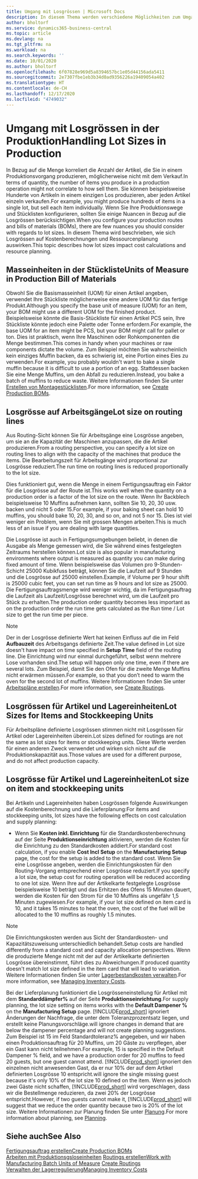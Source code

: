 ```yaml
---
title: Umgang mit Losgrössen | Microsoft Docs
description: In diesem Thema werden verschiedene Möglichkeiten zum Umgang mit Losgrössen beschrieben.
author: bholtorf
ms.service: dynamics365-business-central
ms.topic: article
ms.devlang: na
ms.tgt_pltfrm: na
ms.workload: na
ms.search.keywords: ''
ms.date: 10/01/2020
ms.author: bholtorf
ms.openlocfilehash: 6f07828e969d5a8394657bc1e05d44156ada5411
ms.sourcegitcommit: 2e7307fbe1eb3b34d0ad9356226a19409054a402
ms.translationtype: HT
ms.contentlocale: de-CH
ms.lasthandoff: 12/17/2020
ms.locfileid: "4749032"
---
```

# <a name="handling-lot-sizes-in-production"></a><span data-ttu-id="cda44-103">Umgang mit Losgrössen in der Produktion</span><span class="sxs-lookup"><span data-stu-id="cda44-103">Handling Lot Sizes in Production</span></span>
<span data-ttu-id="cda44-104">In Bezug auf die Menge korreliert die Anzahl der Artikel, die Sie in einem Produktionsvorgang produzieren, möglicherweise nicht mit dem Verkauf.</span><span class="sxs-lookup"><span data-stu-id="cda44-104">In terms of quantity, the number of items you produce in a production operation might not correlate to how sell them.</span></span> <span data-ttu-id="cda44-105">Sie können beispielsweise Hunderte von Artikeln in einem einzigen Los produzieren, aber jeden Artikel einzeln verkaufen.</span><span class="sxs-lookup"><span data-stu-id="cda44-105">For example, you might produce hundreds of items in a single lot, but sell each item individually.</span></span> <span data-ttu-id="cda44-106">Wenn Sie Ihre Produktionswege und Stücklisten konfigurieren, sollten Sie einige Nuancen in Bezug auf die Losgrössen berücksichtigen.</span><span class="sxs-lookup"><span data-stu-id="cda44-106">When you configure your production routes and bills of materials (BOMs), there are few nuances you should consider with regards to lot sizes.</span></span> <span data-ttu-id="cda44-107">In diesem Thema wird beschrieben, wie sich Losgrössen auf Kostenberechnungen und Ressourcenplanung auswirken.</span><span class="sxs-lookup"><span data-stu-id="cda44-107">This topic describes how lot sizes impact cost calculations and resource planning.</span></span>

## <a name="units-of-measure-in-production-bill-of-materials"></a><span data-ttu-id="cda44-108">Masseinheiten in der Stückliste</span><span class="sxs-lookup"><span data-stu-id="cda44-108">Units of Measure in Production Bill of Materials</span></span>
<span data-ttu-id="cda44-109">Obwohl Sie die Basismasseinheit (UOM) für einen Artikel angeben, verwendet Ihre Stückliste möglicherweise eine andere UOM für das fertige Produkt.</span><span class="sxs-lookup"><span data-stu-id="cda44-109">Although you specify the base unit of measure (UOM) for an item, your BOM might use a different UOM for the finished product.</span></span> <span data-ttu-id="cda44-110">Beispielsweise könnte die Basis-Stückliste für einen Artikel PCS sein, Ihre Stückliste könnte jedoch eine Palette oder Tonne erfordern.</span><span class="sxs-lookup"><span data-stu-id="cda44-110">For example, the base UOM for an item might be PCS, but your BOM might call for pallet or ton.</span></span> <span data-ttu-id="cda44-111">Dies ist praktisch, wenn Ihre Maschinen oder Rohkomponenten die Menge bestimmen.</span><span class="sxs-lookup"><span data-stu-id="cda44-111">This comes in handy when your machines or raw components dictate the volume.</span></span> <span data-ttu-id="cda44-112">Zum Beispiel möchten Sie wahrscheinlich kein einziges Muffin backen, da es schwierig ist, eine Portion eines Eies zu verwenden.</span><span class="sxs-lookup"><span data-stu-id="cda44-112">For example, you probably wouldn't want to bake a single muffin because it is difficult to use a portion of an egg.</span></span> <span data-ttu-id="cda44-113">Stattdessen backen Sie eine Menge Muffins, um den Abfall zu reduzieren.</span><span class="sxs-lookup"><span data-stu-id="cda44-113">Instead, you bake a batch of muffins to reduce waste.</span></span> <span data-ttu-id="cda44-114">Weitere Informationen finden Sie unter [Erstellen von Montagestücklisten](production-how-to-create-production-boms.md).</span><span class="sxs-lookup"><span data-stu-id="cda44-114">For more information, see [Create Production BOMs](production-how-to-create-production-boms.md).</span></span>

## <a name="lot-size-on-routing-lines"></a><span data-ttu-id="cda44-115">Losgrösse auf Arbeitsgänge</span><span class="sxs-lookup"><span data-stu-id="cda44-115">Lot size on routing lines</span></span>
<span data-ttu-id="cda44-116">Aus Routing-Sicht können Sie für Arbeitsgänge eine Losgrösse angeben, um sie an die Kapazität der Maschinen anzupassen, die die Artikel produzieren.</span><span class="sxs-lookup"><span data-stu-id="cda44-116">From a routing perspective, you can specify a lot size on routing lines to align with the capacity of the machines that produce the items.</span></span> <span data-ttu-id="cda44-117">Die Bearbeitungszeit für Arbeitsgänge wird proportional zur Losgrösse reduziert.</span><span class="sxs-lookup"><span data-stu-id="cda44-117">The run time on routing lines is reduced proportionally to the lot size.</span></span> 

<span data-ttu-id="cda44-118">Dies funktioniert gut, wenn die Menge in einem Fertigungsauftrag ein Faktor für die Losgrösse auf der Route ist.</span><span class="sxs-lookup"><span data-stu-id="cda44-118">This works well when the quantity on a production order is a factor of the lot size on the route.</span></span> <span data-ttu-id="cda44-119">Wenn Ihr Backblech beispielsweise 10 Muffins aufnehmen kann, sollten Sie 10, 20, 30 usw. backen und nicht 5 oder 15.</span><span class="sxs-lookup"><span data-stu-id="cda44-119">For example, if your baking sheet can hold 10 muffins, you should bake 10, 20, 30, and so on, and not 5 nor 15.</span></span>  <span data-ttu-id="cda44-120">Dies ist viel weniger ein Problem, wenn Sie mit grossen Mengen arbeiten.</span><span class="sxs-lookup"><span data-stu-id="cda44-120">This is much less of an issue if you are dealing with large quantities.</span></span>

<span data-ttu-id="cda44-121">Die Losgrösse ist auch in Fertigungsumgebungen beliebt, in denen die Ausgabe als Menge gemessen wird, die Sie während eines festgelegten Zeitraums herstellen können.</span><span class="sxs-lookup"><span data-stu-id="cda44-121">Lot size is also popular in manufacturing environments where output is measured as quantity you can make during fixed amount of time.</span></span> <span data-ttu-id="cda44-122">Wenn beispielsweise das Volumen pro 9-Stunden-Schicht 25000 Kubikfuss beträgt, können Sie die Laufzeit auf 9 Stunden und die Losgrösse auf 25000 einstellen.</span><span class="sxs-lookup"><span data-stu-id="cda44-122">Example, if Volume per 9 hour shift is 25000 cubic feet, you can set run time as 9 hours and lot size as 25000.</span></span>
<span data-ttu-id="cda44-123">Die Fertigungsauftragsmenge wird weniger wichtig, da im Fertigungsauftrag die Laufzeit als Laufzeit/Losgrösse berechnet wird, um die Laufzeit pro Stück zu erhalten.</span><span class="sxs-lookup"><span data-stu-id="cda44-123">The production order quantity becomes less important as on the production order the run time gets calculated as the Run time / Lot size to get the run time per piece.</span></span>
 
> [!NOTE]
> <span data-ttu-id="cda44-124">Der in der Losgrösse definierte Wert hat keinen Einfluss auf die im Feld **Aufbauzeit** des Arbeitsgangs definierte Zeit.</span><span class="sxs-lookup"><span data-stu-id="cda44-124">The value defined in Lot size doesn't have impact on time specified in **Setup Time** field of the routing line.</span></span> <span data-ttu-id="cda44-125">Die Einrichtung wird nur einmal durchgeführt, selbst wenn mehrere Lose vorhanden sind.</span><span class="sxs-lookup"><span data-stu-id="cda44-125">The setup will happen only one time, even if there are several lots.</span></span> <span data-ttu-id="cda44-126">Zum Beispiel, damit Sie den Ofen für die zweite Menge Muffins nicht erwärmen müssen.</span><span class="sxs-lookup"><span data-stu-id="cda44-126">For example, so that you don’t need to warm the oven for the second lot of muffins.</span></span> <span data-ttu-id="cda44-127">Weitere Informationen finden Sie unter [Arbeitspläne erstellen](production-how-to-create-routings.md).</span><span class="sxs-lookup"><span data-stu-id="cda44-127">For more information, see [Create Routings](production-how-to-create-routings.md).</span></span>

## <a name="lot-sizes-for-items-and-stockkeeping-units"></a><span data-ttu-id="cda44-128">Losgrössen für Artikel und Lagereinheiten</span><span class="sxs-lookup"><span data-stu-id="cda44-128">Lot Sizes for Items and Stockkeeping Units</span></span>
<span data-ttu-id="cda44-129">Für Arbeitspläne definierte Losgrössen stimmen nicht mit Losgrössen für Artikel oder Lagereinheiten überein.</span><span class="sxs-lookup"><span data-stu-id="cda44-129">Lot sizes defined for routings are not the same as lot sizes for items or stockkeeping units.</span></span> <span data-ttu-id="cda44-130">Diese Werte werden für einen anderen Zweck verwendet und wirken sich nicht auf die Produktionskapazität aus.</span><span class="sxs-lookup"><span data-stu-id="cda44-130">Those values are used for a different purpose, and do not affect production capacity.</span></span> 

## <a name="lot-size-on-item-and-stockkeeping-units"></a><span data-ttu-id="cda44-131">Losgrösse für Artikel und Lagereinheiten</span><span class="sxs-lookup"><span data-stu-id="cda44-131">Lot size on item and stockkeeping units</span></span>
<span data-ttu-id="cda44-132">Bei Artikeln und Lagereinheiten haben Losgrössen folgende Auswirkungen auf die Kostenberechnung und die Lieferplanung:</span><span class="sxs-lookup"><span data-stu-id="cda44-132">For items and stockkeeping units, lot sizes have the following effects on cost calculation and supply planning:</span></span>

* <span data-ttu-id="cda44-133">Wenn Sie **Kosten inkl. Einrichtung** für die Standardkostenberechnung auf der Seite **Produktionseinrichtung** aktivieren, werden die Kosten für die Einrichtung zu den Standardkosten addiert.</span><span class="sxs-lookup"><span data-stu-id="cda44-133">For standard cost calculation, if you enable **Cost Incl Setup** on the **Manufacturing Setup** page, the cost for the setup is added to the standard cost.</span></span> <span data-ttu-id="cda44-134">Wenn Sie eine Losgrösse angeben, werden die Einrichtungskosten für den Routing-Vorgang entsprechend einer Losgrösse reduziert.</span><span class="sxs-lookup"><span data-stu-id="cda44-134">If you specify a lot size, the setup cost for routing operation will be reduced according to one lot size.</span></span> <span data-ttu-id="cda44-135">Wenn Ihre auf der Artikelkarte festgelegte Losgrösse beispielsweise 10 beträgt und das Erhitzen des Ofens 15 Minuten dauert, werden die Kosten für den Strom für die 10 Muffins als ungefähr 1,5 Minuten zugewiesen.</span><span class="sxs-lookup"><span data-stu-id="cda44-135">For example, if your lot size defined on item card is 10, and it takes 15 minutes to heat the oven, the cost of the fuel will be allocated to the 10 muffins as roughly 1.5 minutes.</span></span> 

> [!NOTE]
> <span data-ttu-id="cda44-136">Die Einrichtungskosten werden aus Sicht der Standardkosten- und Kapazitätszuweisung unterschiedlich behandelt.</span><span class="sxs-lookup"><span data-stu-id="cda44-136">Setup costs are handled differently from a standard cost and capacity allocation perspectives.</span></span> <span data-ttu-id="cda44-137">Wenn die produzierte Menge nicht mit der auf der Artikelkarte definierten Losgrösse übereinstimmt, führt dies zu Abweichungen.</span><span class="sxs-lookup"><span data-stu-id="cda44-137">If produced quantity doesn't match lot size defined in the item card that will lead to variation.</span></span> <span data-ttu-id="cda44-138">Weitere Informationen finden Sie unter [Lagerbestandkosten verwalten](finance-manage-inventory-costs.md).</span><span class="sxs-lookup"><span data-stu-id="cda44-138">For more information, see [Managing Inventory Costs](finance-manage-inventory-costs.md).</span></span> <!--not sure that I got this part right seems to repeat the first example.-->

<span data-ttu-id="cda44-139">Bei der Lieferplanung funktioniert die Losgrösseneinstellung für Artikel mit dem **Standarddämpfer%** auf der Seite **Produktionseinrichtung**.</span><span class="sxs-lookup"><span data-stu-id="cda44-139">For supply planning, the lot size setting on items works with the **Default Dampener %** on the **Manufacturing Setup** page.</span></span> [!INCLUDE[prod_short](includes/prod_short.md)] <span data-ttu-id="cda44-140">ignoriert Änderungen der Nachfrage, die unter dem Toleranzprozentsatz liegen, und erstellt keine Planungsvorschläge.</span><span class="sxs-lookup"><span data-stu-id="cda44-140">will ignore changes in demand that are below the dampener percentage and will not create planning suggestions.</span></span> <span data-ttu-id="cda44-141">Zum Beispiel ist 15 im Feld Standardtoleranz% angegeben, und wir haben einen Produktionsauftrag für 20 Muffins, um 20 Gäste zu verpflegen, aber ein Gast kann nicht teilnehmen.</span><span class="sxs-lookup"><span data-stu-id="cda44-141">For example, 15 is specified in the Default Dampener % field, and we have a production order for 20 muffins to feed 20 guests, but one guest cannot attend.</span></span> [!INCLUDE[prod_short](includes/prod_short.md)] <span data-ttu-id="cda44-142">ignoriert den einzelnen nicht anwesenden Gast, da er nur 10% der auf dem Artikel definierten Losgrösse 10 entspricht.</span><span class="sxs-lookup"><span data-stu-id="cda44-142">will ignore the single missing guest because it's only 10% of the lot size 10 defined on the item.</span></span> <span data-ttu-id="cda44-143">Wenn es jedoch zwei Gäste nicht schaffen, [!INCLUDE[prod_short](includes/prod_short.md)] wird vorgeschlagen, dass wir die Bestellmenge reduzieren, da zwei 20% der Losgrösse entspricht.</span><span class="sxs-lookup"><span data-stu-id="cda44-143">However, if two guests cannot make it, [!INCLUDE[prod_short](includes/prod_short.md)] will suggest that we reduce the order quantity because two is 20% of the lot size.</span></span> <span data-ttu-id="cda44-144">Weitere Informationen zur Planung finden Sie unter [Planung](production-planning.md).</span><span class="sxs-lookup"><span data-stu-id="cda44-144">For more information about planning, see [Planning](production-planning.md).</span></span>

## <a name="see-also"></a><span data-ttu-id="cda44-145">Siehe auch</span><span class="sxs-lookup"><span data-stu-id="cda44-145">See Also</span></span>
[<span data-ttu-id="cda44-146">Fertigungsauftrag erstellen</span><span class="sxs-lookup"><span data-stu-id="cda44-146">Create Production BOMs</span></span>](production-how-to-create-production-boms.md)  
<span data-ttu-id="cda44-147">[Arbeiten mit Produktionsgsloseinheiten](production-how-to-use-the-manufacturing-batch-unit-of-measure.md)
[Routings erstellen](production-how-to-create-routings.md)</span><span class="sxs-lookup"><span data-stu-id="cda44-147">[Work with Manufacturing Batch Units of Measure](production-how-to-use-the-manufacturing-batch-unit-of-measure.md)
[Create Routings](production-how-to-create-routings.md)</span></span>  
[<span data-ttu-id="cda44-148">Verwalten der Lagerregulierung</span><span class="sxs-lookup"><span data-stu-id="cda44-148">Managing Inventory Costs</span></span>](finance-manage-inventory-costs.md)

